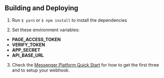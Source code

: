## Building and Deploying

1. Run `$ yarn` or `$ npm install` to install the dependencies

2. Set these environment variables:

- **PAGE_ACCESS_TOKEN**
- **VERIFY_TOKEN**
- **APP_SECRET**
- **API_BASE_URL**

3. Check the [Messenger Platform Quick Start](https://developers.facebook.com/docs/messenger-platform/guides/quick-start) for how to get the first three and to setup your webhook.
